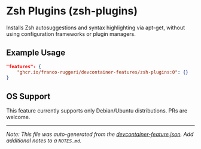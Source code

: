 
# Zsh Plugins (zsh-plugins)

Installs Zsh autosuggestions and syntax highlighting via apt-get, without using configuration frameworks or plugin managers.

## Example Usage

```json
"features": {
    "ghcr.io/franco-ruggeri/devcontainer-features/zsh-plugins:0": {}
}
```



## OS Support

This feature currently supports only Debian/Ubuntu distributions. PRs are
welcome.


---

_Note: This file was auto-generated from the [devcontainer-feature.json](https://github.com/franco-ruggeri/devcontainer-features/blob/main/src/zsh-plugins/devcontainer-feature.json).  Add additional notes to a `NOTES.md`._

